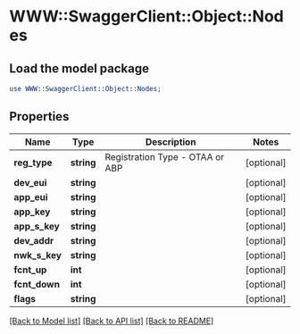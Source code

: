# WWW::SwaggerClient::Object::Nodes

## Load the model package
```perl
use WWW::SwaggerClient::Object::Nodes;
```

## Properties
Name | Type | Description | Notes
------------ | ------------- | ------------- | -------------
**reg_type** | **string** | Registration Type - OTAA or ABP | [optional] 
**dev_eui** | **string** |  | [optional] 
**app_eui** | **string** |  | [optional] 
**app_key** | **string** |  | [optional] 
**app_s_key** | **string** |  | [optional] 
**dev_addr** | **string** |  | [optional] 
**nwk_s_key** | **string** |  | [optional] 
**fcnt_up** | **int** |  | [optional] 
**fcnt_down** | **int** |  | [optional] 
**flags** | **string** |  | [optional] 

[[Back to Model list]](../README.md#documentation-for-models) [[Back to API list]](../README.md#documentation-for-api-endpoints) [[Back to README]](../README.md)


